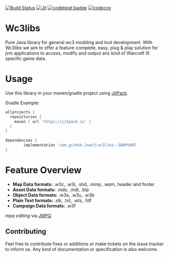 [![Build Status](https://travis-ci.org/inwc3/wc3libs.svg?branch=master)](https://travis-ci.org/inwc3/wc3libs) [![Jit](https://jitpack.io/v/inwc3/wc3libs.svg)](https://jitpack.io/#inwc3/wc3libs) [![codebeat badge](https://codebeat.co/badges/f622675c-0de7-4dd7-9936-94b1a78a73c0)](https://codebeat.co/projects/github-com-inwc3-wc3libs-master) [![codecov](https://codecov.io/gh/inwc3/wc3libs/branch/master/graph/badge.svg)](https://codecov.io/gh/inwc3/wc3libs)


# Wc3libs

Pure Java library for general wc3 modding and tool development.
With Wc3libs we aim to offer a feature-complete, easy, plug & play solution for jvm applications to access, modify and output anz kind of Warcraft III specific game data.

# Usage

Use this library in your maven/gradle project using [JitPack](https://jitpack.io/#inwc3/wc3libs).

Gradle Example:
```gradle
allprojects {
  repositories {
    maven { url 'https://jitpack.io' }
  }
}
  
dependencies {
		implementation 'com.github.inwc3:wc3libs:-SNAPSHOT'
}
```

# Feature Overview

* **Map Data formats:** .w3c, .w3i, .shd, .mmp, .wpm, header and footer
* **Asset Data formats:** .mdx, .mdl, .blp
* **Object Data formats:** .w3a, .w3u, .w3b
* **Plain Text formats:** .slk, .txt, .wts, .fdf
* **Campaign Data formats:** .w3f

_mpq editing_ via [JMPQ](https://github.com/inwc3/JMPQ3)

## Contributing

Feel free to contribute fixes or additions or make tickets on the issue tracker to inform us. Any kind of documentation or specification is also welcome.

